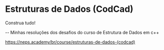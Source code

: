 # Estruturas de Dados (CodCad)   

Construa tudo!

-- Minhas resoluções dos desafios do curso de Estrutura de Dados em c++

https://neps.academy/br/course/estruturas-de-dados-(codcad)
